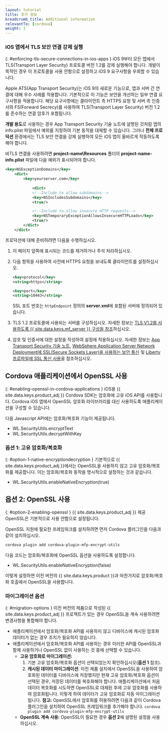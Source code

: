 ```yaml
---
layout: tutorial
title: 추가 정보
breadcrumb_title: Additional information
relevantTo: [cordova]
weight: 1
---
```

<!-- NLS_CHARSET=UTF-8 -->
### iOS 앱에서 TLS 보안 연결 강제 실행
{: #enforcing-tls-secure-connections-in-ios-apps }
iOS 9부터 모든 앱에서 TLS(Transport Layer Security) 프로토콜 버전 1.2를 강제 실행해야 합니다. 개발이 목적인 경우 이 프로토콜을 사용 안함으로 설정하고 iOS 9 요구사항을 우회할 수 있습니다.

Apple ATS(App Transport Security)는 iOS 9의 새로운 기능으로, 앱과 서버 간 연결에 대해 우수 사례를 적용합니다. 기본적으로 이 기능은 보안을 개선하는 일부 연결 요구사항을 적용합니다. 해당 요구사항에는 클라이언트 측 HTTPS 요청 및 서버 측 인증서와 FS(Forward Secrecy)를 사용하여 TLS(Transport Layer Security) 버전 1.2를 준수하는 연결 암호가 포함됩니다.

**개발 용도**로 사용하는 경우 App Transport Security 기술 노트에 설명된 것처럼 앱의 info.plist 파일에서 예외를 지정하여 기본 동작을 대체할 수 있습니다. 그러나 **전체 프로덕션** 환경에서는 TLS 보안 연결을 강제 실행하여 모든 iOS 앱이 올바르게 작동하도록 해야 합니다.

비TLS 연결을 사용하려면 **project-name\Resources** 폴더의 **project-name-info.plist** 파일에 다음 예외가 표시되어야 합니다.

```xml
<key>NSExceptionDomains</key>
    <dict>
        <key>yourserver.com</key>
    
            <dict>
            <!--Include to allow subdomains-->
            <key>NSIncludesSubdomains</key>
            <true/>

            <!--Include to allow insecure HTTP requests-->
            <key>NSTemporaryExceptionAllowsInsecureHTTPLoads</key>
            <true/>
        </dict>
    </dict>
```

프로덕션에 대해 준비하려면 다음을 수행하십시오.

1. 이 페이지 앞쪽에 표시되는 코드를 제거하거나 주석 처리하십시오.  
2. 다음 항목을 사용하여 사전에 HTTPS 요청을 보내도록 클라이언트를 설정하십시오.  

   ```xml
   <key>protocol</key>
   <string>https</string>

   <key>port</key>
   <string>10443</string>
   ```
   
   SSL 포트 번호는 `httpEndpoint` 정의의 **server.xml**에 포함된 서버에 정의되어 있습니다.
    
3. TLS 1.2 프로토콜에 사용되는 서버를 구성하십시오. 자세한 정보는 [TLS V1.2를 사용하도록 {{ site.data.keys.mf_server }} 구성을 참조](http://www-01.ibm.com/support/docview.wss?uid=swg21965659)하십시오.
4. 암호 및 인증서에 대한 설정을 작성하여 설정에 적용하십시오. 자세한 정보는 [App Transport Security 기술 노트](https://developer.apple.com/library/prerelease/ios/technotes/App-Transport-Security-Technote/), [WebSphere Application Server Network Deployment에 SSL(Secure Sockets Layer)을 사용하는 보안 통신](http://www-01.ibm.com/support/knowledgecenter/SSAW57_8.5.5/com.ibm.websphere.nd.doc/ae/csec_sslsecurecom.html?cp=SSAW57_8.5.5%2F1-8-2-33-4-0&lang=en) 및 [Liberty 프로파일에 SSL 통신 사용](http://www-01.ibm.com/support/knowledgecenter/SSAW57_8.5.5/com.ibm.websphere.wlp.nd.doc/ae/twlp_sec_ssl.html?cp=SSAW57_8.5.5%2F1-3-11-0-4-1-0)을 참조하십시오.

## Cordova 애플리케이션에서 OpenSSL 사용
{: #enabling-openssl-in-cordova-applications }
iOS용 {{ site.data.keys.product_adj }} Cordova SDK는 암호화에 고유 iOS API를 사용합니다. Cordova iOS 앱에서 OpenSSL 암호화 라이브러리를 대신 사용하도록 애플리케이션을 구성할 수 있습니다.

다음 Javascript API에는 암호화/복호화 기능이 제공됩니다.

* WL.SecurityUtils.encryptText
* WL.SecurityUtils.decryptWithKey

### 옵션 1: 고유 암호화/복호화
{: #option-1-native-encryptiondecryption }
기본적으로 {{ site.data.keys.product_adj }}에서는 OpenSSL을 사용하지 않고 고유 암호화/복호화를 제공합니다. 이는 암호화/복호화 동작을 명시적으로 설정하는 것과 같습니다.

* WL.SecurityUtils.enableNativeEncryption(true)

## 옵션 2: OpenSSL 사용
{: #option-2-enabling-openssl }
{{ site.data.keys.product_adj }} 제공 OpenSSL은 기본적으로 사용 안함으로 설정됩니다.

OpenSSL 지원에 필요한 프레임워크를 설치하려면 먼저 Cordova 플러그인을 다음과 같이 설치하십시오.

```bash
cordova plugin add cordova-plugin-mfp-encrypt-utils
```

다음 코드는 암호화/복호화에 OpenSSL 옵션을 사용하도록 설정합니다.

* WL.SecurityUtils.enableNativeEncryption(false)

이렇게 설정하면 이전 버전의 {{ site.data.keys.product }}과 마찬가지로 암호화/복호화 호출에서 OpenSSL을 사용합니다.

### 마이그레이션 옵션
{: #migration-options }
이전 버전의 제품으로 작성된 {{ site.data.keys.product_adj }} 프로젝트가 있는 경우 OpenSSL을 계속 사용하려면 변경사항을 통합해야 합니다.

* 애플리케이션에서 암호화/복호화 API를 사용하지 않고 디바이스에 캐시된 암호화 데이터가 없는 경우 조치가 필요하지 않습니다.
* 애플리케이션에서 암호화/복호화 API를 사용하는 경우 이러한 API를 OpenSSL과 함께 사용하거나 OpenSSL 없이 사용하는 것 중에 선택할 수 있습니다.
    - **고유 암호화로 마이그레이션:**
        1. 기본 고유 암호화/복호화 옵션이 선택되었는지 확인하십시오(**옵션 1** 참조).
        2. **캐시된 데이터 마이그레이션**: 이전 제품 설치에서 OpenSSL을 사용하여 암호화된 데이터를 디바이스에 저장했지만 현재 고유 암호화/복호화 옵션이 선택된 경우, 저장된 데이터를 복호화해야 합니다. 애플리케이션에서 처음 데이터 복호화를 시도하면 OpenSSL로 대체된 후에 고유 암호화를 사용하여 암호화됩니다. 이렇게 하여 데이터가 고유 암호화로 자동 마이그레이션됩니다.
        **참고:** OpenSSL에서 암호화를 허용하려면 다음과 같이 Cordova 플러그인을 설치하여 OpenSSL 프레임워크를 추가해야 합니다. `cordova plugin add cordova-plugin-mfp-encrypt-utils`
    - **OpenSSL 계속 사용:** OpenSSL이 필요한 경우 **옵션 2**에 설명된 설정을 사용하십시오.
